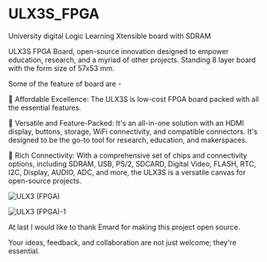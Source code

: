 # ULX3S_FPGA
 University digital Logic Learning Xtensible board with SDRAM

ULX3S FPGA Board, open-source innovation designed to empower education, research, and a myriad of other projects. Standing 8 layer board with the form size of 57x53 mm.



Some of the feature of board are - 



🔹 Affordable Excellence: The ULX3S is low-cost FPGA board packed with all the essential features.



🔹 Versatile and Feature-Packed:  It's an all-in-one solution with an HDMI display, buttons, storage, WiFi connectivity, and compatible connectors. It's designed to be the go-to tool 
   for research, education, and makerspaces.



🔹 Rich Connectivity: With a comprehensive set of chips and connectivity options, including SDRAM, USB, PS/2, SDCARD, Digital Video, FLASH, RTC, I2C, Display, AUDIO, ADC, and more, the 
   ULX3S is a versatile canvas for open-source projects.




![ULX3 (FPGA)](https://github.com/Mufaddal18/ULX3S_FPGA/assets/76043452/f4d52023-4483-435e-b356-82901092a063)

![ULX3 (FPGA)-1](https://github.com/Mufaddal18/ULX3S_FPGA/assets/76043452/eb1f7095-cdcd-4179-81a4-00a878c9eeee)


At last I would like to thank Emard for making this project open source. 

Your ideas, feedback, and collaboration are not just welcome; they're essential. 
